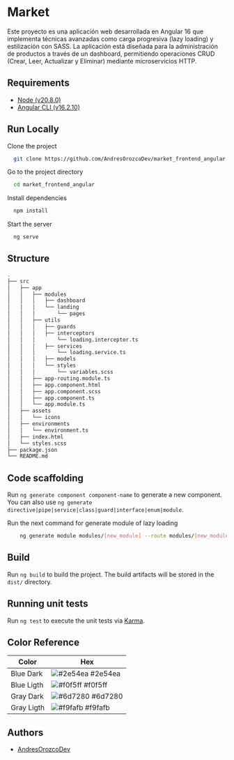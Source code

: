
# Market

Este proyecto es una aplicación web desarrollada en Angular 16 que implementa técnicas avanzadas como carga progresiva (lazy loading) y estilización con SASS. La aplicación está diseñada para la administración de productos a través de un dashboard, permitiendo operaciones CRUD (Crear, Leer, Actualizar y Eliminar) mediante microservicios HTTP.


## Requirements

- [Node (v20.8.0)](https://nodejs.org/en)
- [Angular CLI (v16.2.10)](https://angular.io/cli)
    
    
## Run Locally

Clone the project

```bash
  git clone https://github.com/AndresOrozcoDev/market_frontend_angular.git
```

Go to the project directory

```bash
  cd market_frontend_angular
```

Install dependencies

```bash
  npm install
```

Start the server

```bash
  ng serve
```


## Structure

```bash
.
├── src
│   ├── app
│   │   ├── modules
│   │   │   ├── dashboard
│   │   │   └── landing
│   │   │       └── pages
│   │   ├── utils
│   │   │   ├── guards
│   │   │   ├── interceptors
│   │   │       └── loading.interceptor.ts
│   │   │   ├── services
│   │   │       └── loading.service.ts
│   │   │   ├── models
│   │   │   └── styles
│   │   │       └── variables.scss
│   │   ├── app-routing.module.ts
│   │   ├── app.component.html
│   │   ├── app.component.scss
│   │   ├── app.component.ts
│   │   └── app.module.ts
│   ├── assets
│   │   └── icons
│   ├── environments
│   │   └── environment.ts
│   ├── index.html
│   └── styles.scss
├── package.json
└── README.md
```

## Code scaffolding

Run `ng generate component component-name` to generate a new component. You can also use `ng generate directive|pipe|service|class|guard|interface|enum|module`.

Run the next command for generate module of lazy loading
```bash
    ng generate module modules/[new_module] --route modules/[new_module] --module app.module
```
## Build

Run `ng build` to build the project. The build artifacts will be stored in the `dist/` directory.

## Running unit tests

Run `ng test` to execute the unit tests via [Karma](https://karma-runner.github.io).

## Color Reference

| Color             | Hex                                                                |
| ----------------- | ------------------------------------------------------------------ |
| Blue Dark | ![#2e54ea](https://via.placeholder.com/10/2e54ea?text=+) #2e54ea |
| Blue Ligth | ![#f0f5ff](https://via.placeholder.com/10/f0f5ff?text=+) #f0f5ff |
| Gray Dark | ![#6d7280](https://via.placeholder.com/10/6d7280?text=+) #6d7280 |
| Gray Ligth | ![#f9fafb](https://via.placeholder.com/10/f9fafb?text=+) #f9fafb |


## Authors

- [AndresOrozcoDev](https://github.com/AndresOrozcoDev)